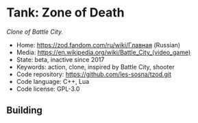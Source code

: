# Tank: Zone of Death

_Clone of Battle City._

- Home: https://zod.fandom.com/ru/wiki/Главная (Russian)
- Media: https://en.wikipedia.org/wiki/Battle_City_(video_game)
- State: beta, inactive since 2017
- Keywords: action, clone, inspired by Battle City, shooter
- Code repository: https://github.com/les-sosna/tzod.git
- Code language: C++, Lua
- Code license: GPL-3.0

## Building
